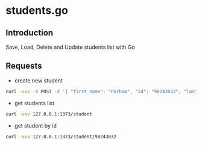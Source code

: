 # students.go

## Introduction

Save, Load, Delete and Update students list with Go

## Requests

- create new student

```sh
curl -vvv -X POST -d '{ "first_name": "Parham", "id": "98243032", "last_name": "Alvani" }' -H 'Content-Type: application/json' 127.0.0.1:1373/student
```

- get students list

```sh
curl -vvv 127.0.0.1:1373/student
```

- get student by id

```sh
curl -vvv 127.0.0.1:1373/student/98243032
```
